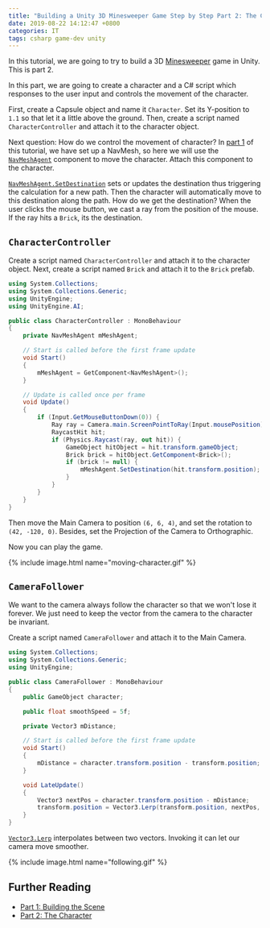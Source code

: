 ```yaml
---
title: "Building a Unity 3D Minesweeper Game Step by Step Part 2: The Character"
date: 2019-08-22 14:12:47 +0800
categories: IT
tags: csharp game-dev unity
---
```


In this tutorial, we are going to try to build a 3D [Minesweeper](https://en.wikipedia.org/wiki/Minesweeper_(video_game)) game in Unity. This is part 2.

In this part, we are going to create a character and a C# script which responses to the user input and controls the movement of the character.

First, create a Capsule object and name it `Character`. Set its Y-position to `1.1` so that let it a little above the ground. Then, create a script named `CharacterController` and attach it to the character object.

Next question: How do we control the movement of character? In [part 1](/2019/08/21/building-a-unity-3d-minesweeper-game-step-by-step-part-1-building-the-scene.html) of this tutorial, we have set up a NavMesh, so here we will use the [`NavMeshAgent`](https://docs.unity3d.com/ScriptReference/AI.NavMeshAgent.html) component to move the character. Attach this component to the character.

[`NavMeshAgent.SetDestination`](https://docs.unity3d.com/ScriptReference/AI.NavMeshAgent.SetDestination.html) sets or updates the destination thus triggering the calculation for a new path. Then the character will automatically move to this destination along the path. How do we get the destination? When the user clicks the mouse button, we cast a ray from the position of the mouse. If the ray hits a `Brick`, its the destination.

## `CharacterController`

Create a script named `CharacterController` and attach it to the character object. Next, create a script named `Brick` and attach it to the `Brick` prefab.

```c#
using System.Collections;
using System.Collections.Generic;
using UnityEngine;
using UnityEngine.AI;

public class CharacterController : MonoBehaviour
{
    private NavMeshAgent mMeshAgent;

    // Start is called before the first frame update
    void Start()
    {
        mMeshAgent = GetComponent<NavMeshAgent>();
    }

    // Update is called once per frame
    void Update()
    {
        if (Input.GetMouseButtonDown(0)) {
            Ray ray = Camera.main.ScreenPointToRay(Input.mousePosition);
            RaycastHit hit;
            if (Physics.Raycast(ray, out hit)) {
                GameObject hitObject = hit.transform.gameObject;
                Brick brick = hitObject.GetComponent<Brick>();
                if (brick != null) {
                    mMeshAgent.SetDestination(hit.transform.position);
                }
            }
        }
    }
}
```

Then move the Main Camera to position `(6, 6, 4)`, and set the rotation to `(42, -120, 0)`. Besides, set the Projection of the Camera to Orthographic.

Now you can play the game.

{% include image.html name="moving-character.gif" %}

## `CameraFollower`

We want to the camera always follow the character so that we won't lose it forever. We just need to keep the vector from the camera to the character be invariant.

Create a script named `CameraFollower` and attach it to the Main Camera.

```c#
using System.Collections;
using System.Collections.Generic;
using UnityEngine;

public class CameraFollower : MonoBehaviour
{
    public GameObject character;

    public float smoothSpeed = 5f;

    private Vector3 mDistance;

    // Start is called before the first frame update
    void Start()
    {
        mDistance = character.transform.position - transform.position;
    }

    void LateUpdate()
    {
        Vector3 nextPos = character.transform.position - mDistance;
        transform.position = Vector3.Lerp(transform.position, nextPos, smoothSpeed * Time.deltaTime);
    }
}
```

[`Vector3.Lerp`](https://docs.unity3d.com/ScriptReference/Vector3.Lerp.html) interpolates between two vectors. Invoking it can let our camera move smoother.

{% include image.html name="following.gif" %}

## Further Reading

- [Part 1: Building the Scene](/2019/08/21/building-a-unity-3d-minesweeper-game-step-by-step-part-1-building-the-scene.html)
- [Part 2: The Character](/2019/08/22/building-a-unity-3d-minesweeper-game-step-by-step-part-2-the-character.html)
